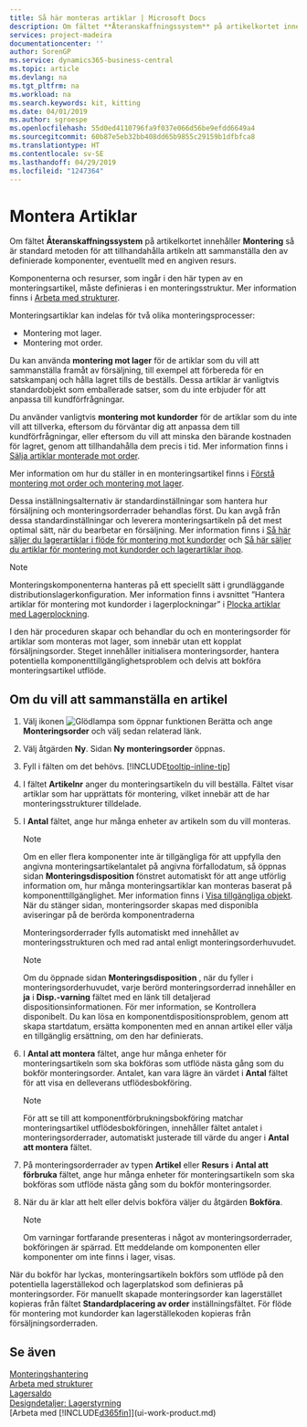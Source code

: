 ```yaml
---
title: Så här monteras artiklar | Microsoft Docs
description: Om fältet **Återanskaffningssystem** på artikelkortet innehåller **Montering**, när standard metoden för att tillhandahålla artikeln är att sammanställa från definierade komponenter och eventuellt med en viss resurs.
services: project-madeira
documentationcenter: ''
author: SorenGP
ms.service: dynamics365-business-central
ms.topic: article
ms.devlang: na
ms.tgt_pltfrm: na
ms.workload: na
ms.search.keywords: kit, kitting
ms.date: 04/01/2019
ms.author: sgroespe
ms.openlocfilehash: 55d0ed4110796fa9f037e066d56be9efdd6649a4
ms.sourcegitcommit: 60b87e5eb32bb408dd65b9855c29159b1dfbfca8
ms.translationtype: HT
ms.contentlocale: sv-SE
ms.lasthandoff: 04/29/2019
ms.locfileid: "1247364"
---
```

# <a name="assemble-items"></a>Montera Artiklar
Om fältet **Återanskaffningssystem** på artikelkortet innehåller **Montering** så är standard metoden för att tillhandahålla artikeln att sammanställa den av definierade komponenter, eventuellt med en angiven resurs.  

Komponenterna och resurser, som ingår i den här typen av en monteringsartikel, måste definieras i en monteringsstruktur. Mer information finns i [Arbeta med strukturer](inventory-how-work-BOMs.md).  

Monteringsartiklar kan indelas för två olika monteringsprocesser:  

-   Montering mot lager.  
-   Montering mot order.  

Du kan använda **montering mot lager** för de artiklar som du vill att sammanställa framåt av försäljning, till exempel att förbereda för en satskampanj och hålla lagret tills de beställs. Dessa artiklar är vanligtvis standardobjekt som emballerade satser, som du inte erbjuder för att anpassa till kundförfrågningar.  

Du använder vanligtvis **montering mot kundorder** för de artiklar som du inte vill att tillverka, eftersom du förväntar dig att anpassa dem till kundförfrågningar, eller eftersom du vill att minska den bärande kostnaden för lagret, genom att tillhandahålla dem precis i tid. Mer information finns i [Sälja artiklar monterade mot order](assembly-how-to-sell-items-assembled-to-order.md).  

Mer information om hur du ställer in en monteringsartikel finns i [Förstå montering mot order och montering mot lager](assembly-assemble-to-order-or-assemble-to-stock.md).  

Dessa inställningsalternativ är standardinställningar som hantera hur försäljning och monteringsorderrader behandlas först. Du kan avgå från dessa standardinställningar och leverera monteringsartikeln på det mest optimal sätt, när du bearbetar en försäljning. Mer information finns i [Så här säljer du lagerartiklar i flöde för montering mot kundorder](assembly-how-to-sell-assemble-to-order-items-and-inventory-items-together.md) och [Så här säljer du artiklar för montering mot kundorder och lagerartiklar ihop](assembly-how-to-sell-assemble-to-order-items-and-inventory-items-together.md).

> [!NOTE]  
> Monteringskomponenterna hanteras på ett speciellt sätt i grundläggande distributionslagerkonfiguration. Mer information finns i avsnittet ”Hantera artiklar för montering mot kundorder i lagerplockningar” i [Plocka artiklar med Lagerplockning](warehouse-how-to-pick-items-with-inventory-picks.md).   

I den här proceduren skapar och behandlar du och en monteringsorder för artiklar som monteras mot lager, som innebär utan ett kopplat försäljningsorder. Steget innehåller initialisera monteringsorder, hantera potentiella komponenttillgänglighetsproblem och delvis att bokföra monteringsartikel utflöde.

## <a name="to-assemble-an-item"></a>Om du vill att sammanställa en artikel  
1.  Välj ikonen ![Glödlampa som öppnar funktionen Berätta](media/ui-search/search_small.png "Berätta vad du vill göra") och ange **Monteringsorder** och välj sedan relaterad länk.  
2.  Välj åtgärden **Ny**. Sidan **Ny monteringsorder** öppnas.  
3.  Fyll i fälten om det behövs. [!INCLUDE[tooltip-inline-tip](includes/tooltip-inline-tip_md.md)]
4.  I fältet **Artikelnr** anger du monteringsartikeln du vill beställa. Fältet visar artiklar som har upprättats för montering, vilket innebär att de har monteringsstrukturer tilldelade.  
5.  I **Antal** fältet, ange hur många enheter av artikeln som du vill monteras.  

    > [!NOTE]  
    >  Om en eller flera komponenter inte är tillgängliga för att uppfylla den angivna monteringsartikelantalet på angivna förfallodatum, så öppnas sidan **Monteringsdisposition** fönstret automatiskt för att ange utförlig information om, hur många monteringsartiklar kan monteras baserat på komponenttillgänglighet. Mer information finns i [Visa tillgängliga objekt](inventory-how-availability-overview.md). När du stänger sidan, monteringsorder skapas med disponibla aviseringar på de berörda komponentraderna  

    Monteringsorderrader fylls automatiskt med innehållet av monteringsstrukturen och med rad antal enligt monteringsorderhuvudet.  

    > [!NOTE]  
    >  Om du öppnade sidan **Monteringsdisposition** , när du fyller i monteringsorderhuvudet, varje berörd monteringsorderrad innehåller en **ja** i **Disp.-varning** fältet med en länk till detaljerad dispositionsinformationen. För mer information, se Kontrollera disponibelt. Du kan lösa en komponentdispositionsproblem, genom att skapa startdatum, ersätta komponenten med en annan artikel eller välja en tillgänglig ersättning, om den har definierats.  

6.  I **Antal att montera** fältet, ange hur många enheter för monteringsartikeln som ska bokföras som utflöde nästa gång som du bokför monteringsorder. Antalet, kan vara lägre än värdet i **Antal** fältet för att visa en delleverans utflödesbokföring.  

    > [!NOTE]  
    >  För att se till att komponentförbrukningsbokföring matchar monteringsartikel utflödesbokföringen, innehåller fältet antalet i monteringsorderrader, automatiskt justerade till värde du anger i **Antal att montera** fältet.  
7.  På monteringsorderrader av typen **Artikel** eller **Resurs** i **Antal att förbruka** fältet, ange hur många enheter för monteringsartikeln som ska bokföras som utflöde nästa gång som du bokför monteringsorder.
8.  När du är klar att helt eller delvis bokföra väljer du åtgärden **Bokföra**.  

    > [!NOTE]  
    >  Om varningar fortfarande presenteras i något av monteringsorderrader, bokföringen är spärrad. Ett meddelande om komponenten eller komponenter om inte finns i lager, visas.  

När du bokför har lyckas, monteringsartikeln bokförs som utflöde på den potentiella lagerställekod och lagerplatskod som definieras på monteringsorder. För manuellt skapade monteringsorder kan lagerstället kopieras från fältet **Standardplacering av order** inställningsfältet. För flöde för montering mot kundorder kan lagerställekoden kopieras från försäljningsorderraden.  

## <a name="see-also"></a>Se även
[Monteringshantering](assembly-assemble-items.md)  
[Arbeta med strukturer](inventory-how-work-BOMs.md)  
[Lagersaldo](inventory-manage-inventory.md)  
[Designdetaljer: Lagerstyrning](design-details-warehouse-management.md)  
[Arbeta med [!INCLUDE[d365fin](includes/d365fin_md.md)]](ui-work-product.md)
